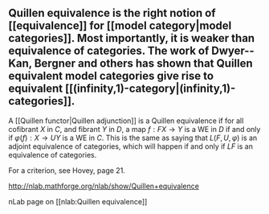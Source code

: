 Quillen equivalence is the right notion of [[equivalence]] for [[model category|model categories]].  Most importantly, it is weaker than equivalence of categories.  The work of Dwyer--Kan, Bergner and others has shown that Quillen equivalent model categories give rise to equivalent [[(infinity,1)-category|(infinity,1)-categories]].
---
A [[Quillen functor|Quillen adjunction]] is a Quillen equivalence if for all cofibrant $X$ in $C$, and fibrant $Y$ in $D$, a map $f: FX \to Y$ is a WE in $D$ if and only if $\varphi(f): X \to UY$ is a WE in $C$. This is the same as saying that $L(F,U,\varphi)$ is an adjoint equivalence of categories, which will happen if and only if $LF$ is an equivalence of categories.

For a criterion, see Hovey, page 21.

<http://nlab.mathforge.org/nlab/show/Quillen+equivalence>

nLab page on [[nlab:Quillen equivalence]]
